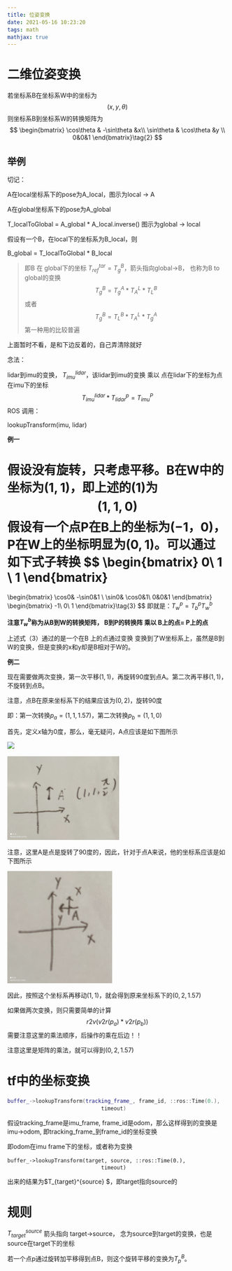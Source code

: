 ```yaml
---
title: 位姿变换
date: 2021-05-16 10:23:20
tags: math
mathjax: true
---
```


# 二维位姿变换

若坐标系B在坐标系W中的坐标为
$$
(x,y,\theta)\tag{1}
$$
则坐标系B到坐标系W的转换矩阵为
$$
\begin{bmatrix}
\cos\theta & -\sin\theta &x\\
\sin\theta & \cos\theta &y \\
0&0&1
\end{bmatrix}\tag{2}
$$

## 举例

切记：

A在local坐标系下的pose为A_local，图示为local -> A

A在global坐标系下的pose为A_global

T_localToGlobal = A_global * A_local.inverse()  图示为global -> local

假设有一个B，在local下的坐标系为B_local，则

B_global = T_localToGlobal * B_local





> 即B 在 global下的坐标  $T_{ref}^{tar}=T^B_{g}$，箭头指向global->B， 也称为B to global的变换
> $$
> T_{g}^B=T^A_g * T^L_A* T^B_L
> $$
> 或者
> $$
> T_{g}^B=T^B_L*T^L_A*T^A_g
> $$
> 第一种用的比较普遍

上面暂时不看，是和下边反着的，自己弄清除就好



念法：

lidar到imu的变换， $T^{lidar}_{imu}$，该lidar到imu的变换 乘以 点在lidar下的坐标为点在imu下的坐标
$$
T^{lidar}_{imu}*T_{lidar}^{p}=T_{imu}^P
$$
ROS 调用：

lookupTransform(imu,  lidar)



**例一**

假设没有旋转，只考虑平移。B在W中的坐标为$(1,1)$，即上述的(1)为
$$
(1,1,0)
$$
假设有一个点P在B上的坐标为$(-1， 0)$， P在W上的坐标明显为$(0, 1)$。可以通过如下式子转换
$$
\begin{bmatrix}
0\\
1 \\
1
\end{bmatrix}
=
\begin{bmatrix}
\cos0& -\sin0&1 \\
\sin0& \cos0&1\\
0&0&1
\end{bmatrix}
\begin{bmatrix}
-1\\
0\\
1
\end{bmatrix}\tag{3}
$$
即就是：$T^p_w=T_b^pT_w^b$

**注意$T_w^b$称为从B到W的转换矩阵， B到P的转换阵 乘以 B上的点= P上的点**





上述式（3）通过的是一个在B 上的点通过变换  变换到了W坐标系上，虽然是B到W的变换，但是变换的x和y却是B相对于W的。



**例二**

现在需要做两次变换，第一次平移$(1,1)$，再旋转90度到点A。第二次再平移$(1,1)$，不旋转到点B。

注意，点B在原来坐标系下的结果应该为$(0,2)$，旋转90度



即：第一次转换$p_a=(1,1,1.57)$，第二次转换$p_b=(1,1,0)$

首先，定义$x$轴为0度，那么，毫无疑问，A点应该是如下图所示

![](IMG_20210809_221146.jpg)

<img src="位姿变换/IMG_20210809_221146.jpg" style="zoom: 25%;" />



注意，这里A是点是旋转了90度的，因此，针对于点A来说，他的坐标系应该是如下图所示

<img src="位姿变换/IMG_20210809_221205.jpg" style="zoom:25%;" />

因此，按照这个坐标系再移动$(1,1)$，就会得到原来坐标系下的$(0,2,1.57)$



如果做两次变换，则只需要简单的计算
$$
r2v(v2r(p_a)*v2r(p_b))
$$
需要注意这里的乘法顺序，后操作的乘在后边！！

注意这里是矩阵的乘法，就可以得到$(0,2,1.57)$



# tf中的坐标变换

```c++
buffer_->lookupTransform(tracking_frame_, frame_id, ::ros::Time(0.),
                              timeout)
```

假设tracking_frame是imu_frame, frame_id是odom，那么这样得到的变换是imu->odom, 即tracking_frame_到frame_id的坐标变换

即odom在imu frame下的坐标，或者称为变换



```
buffer_->lookupTransform(target, source, ::ros::Time(0.),
                              timeout)
```

出来的结果为$T_{target}^{source} $，即target指向source的



# 规则

$T_{target}^{source}$ 箭头指向 target->source， 念为source到target的变换，也是source在target下的坐标

若一个点p通过旋转加平移得到点B，则这个旋转平移的变换为$T_p^B$。

